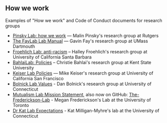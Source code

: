 ## How we work

Examples of "How we work" and Code of Conduct documents for research groups

- [Pinsky Lab: how we work](https://github.com/pinskylab/how_we_work) — Malin Pinsky's research group at Rutgers
- [The FayLab Lab Manual](https://thefaylab.github.io/lab-manual/index.html) — Gavin Fay's research group at UMass Dartmouth
- [Froehlich Lab: anti-racism](https://github.com/Froehlich-Lab/anti-racism) – Halley Froehlich's research group at University of California Santa Barbara
- [BahlaiLab: Policies](https://github.com/BahlaiLab/Policies) – Christie Bahlai's research group at Kent State University
- [Keiser Lab Policies](https://github.com/keiserlab/policy/) — Mike Keiser's research group at University of California San Francisco
- [Bolnick Lab Values](https://bolnicklab.wordpress.com/2015/10/01/labvalues/) - Dan Bolnick's research group at University of Connecticut
- [Mutualism Lab Mission Statement](http://mutualism.ca/lab-mission-statement), also now on GitHub: [The-Frederickson-Lab](https://github.com/The-Frederickson-Lab/mission-statement) - Megan Frederickson's Lab at the University of Toronto
- [Dr Kat Lab Expectations](https://drkatlab.wordpress.com/resources/lab-expectations/) - Kat Milligan-Myhre's lab at the University of Connecticut 

<!---Tweets 

https://twitter.com/orchid00/status/1313762179850485762


--->
